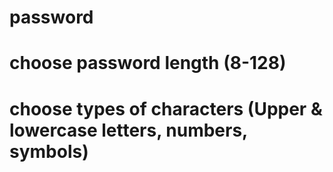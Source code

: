 # password

# choose password length (8-128)
# choose types of characters (Upper & lowercase letters, numbers, symbols)
# 